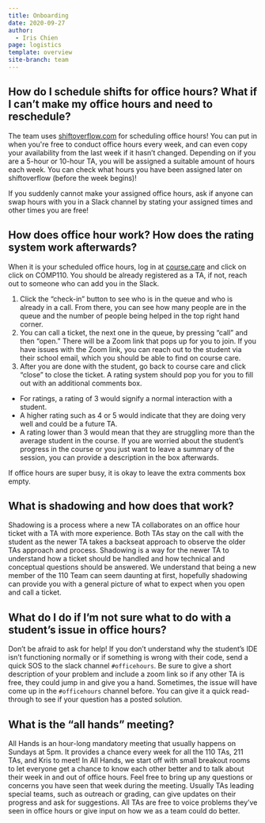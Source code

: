 ```yaml
---
title: Onboarding
date: 2020-09-27
author:
  - Iris Chien
page: logistics
template: overview
site-branch: team
---
```


## How do I schedule shifts for office hours? What if I can’t make my office hours and need to reschedule?

The team uses [shiftoverflow.com](https://www.shiftoverflow.com) for scheduling office hours! You can put in when you're free to conduct office hours every week, and can even copy your availability from the last week if it hasn’t changed. Depending on if you are a 5-hour or 10-hour TA, you will be assigned a suitable amount of hours each week. You can check what hours you have been assigned later on shiftoverflow (before the week begins)!

If you suddenly cannot make your assigned office hours, ask if anyone can swap hours with you in a Slack channel by stating your assigned times and other times you are free!

## How does office hour work? How does the rating system work afterwards?

When it is your scheduled office hours, log in at [course.care](https://course.care) and click on click on COMP110. You should be already registered as a TA, if not, reach out to someone who can add you in the Slack.

1. Click the “check-in” button to see who is in the queue and who is already in a call. From there, you can see how many people are in the queue and the number of people being helped in the top right hand corner.
2. You can call a ticket, the next one in the queue, by pressing “call” and then “open.” There will be a Zoom link that pops up for you to join. If you have issues with the Zoom link, you can reach out to the student via their school email, which you should be able to find on course care.
3. After you are done with the student, go back to course care and click “close” to close the ticket. A rating system should pop you for you to fill out with an additional comments box.

- For ratings, a rating of 3 would signify a normal interaction with a student.
- A higher rating such as 4 or 5 would indicate that they are doing very well and could be a future TA.
- A rating lower than 3 would mean that they are struggling more than the average student in the course. If you are worried about the student’s progress in the course or you just want to leave a summary of the session, you can provide a description in the box afterwards.

If office hours are super busy, it is okay to leave the extra comments box empty.

## What is shadowing and how does that work?

Shadowing is a process where a new TA collaborates on an office hour ticket with a TA with more experience. Both TAs stay on the call with the student as the newer TA takes a backseat approach to observe the older TAs approach and process. Shadowing is a way for the newer TA to understand how a ticket should be handled and how technical and conceptual questions should be answered. We understand that being a new member of the 110 Team can seem daunting at first, hopefully shadowing can provide you with a general picture of what to expect when you open and call a ticket.

## What do I do if I’m not sure what to do with a student’s issue in office hours?

Don’t be afraid to ask for help! If you don’t understand why the student’s IDE isn’t functioning normally or if something is wrong with their code, send a quick SOS to the slack channel `#officehours`. Be sure to give a short description of your problem and include a zoom link so if any other TA is free, they could jump in and give you a hand. Sometimes, the issue will have come up in the `#officehours` channel before. You can give it a quick read-through to see if your question has a posted solution.

## What is the “all hands” meeting?

All Hands is an hour-long mandatory meeting that usually happens on Sundays at 5pm. It provides a chance every week for all the 110 TAs, 211 TAs, and Kris to meet! In All Hands, we start off with small breakout rooms to let everyone get a chance to know each other better and to talk about their week in and out of office hours. Feel free to bring up any questions or concerns you have seen that week during the meeting. Usually TAs leading special teams, such as outreach or grading, can give updates on their progress and ask for suggestions. All TAs are free to voice problems they’ve seen in office hours or give input on how we as a team could do better.
